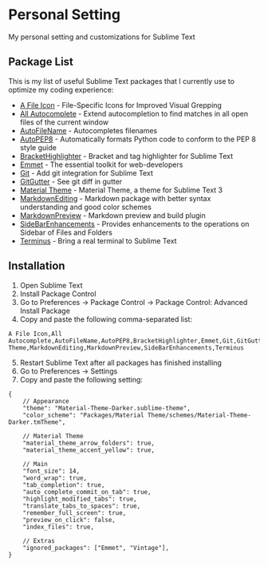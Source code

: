 # Personal Setting

My personal setting and customizations for Sublime Text

## Package List

This is my list of useful Sublime Text packages that I currently use to optimize my coding experience:

- [A File Icon](https://packagecontrol.io/packages/A%20File%20Icon) - File-Specific Icons for Improved Visual Grepping
- [All Autocomplete](https://packagecontrol.io/packages/All%20Autocomplete) - Extend autocompletion to find matches in all open files of the current window
- [AutoFileName](https://packagecontrol.io/packages/AutoFileName) - Autocompletes filenames
- [AutoPEP8](https://packagecontrol.io/packages/AutoPEP8) - Automatically formats Python code to conform to the PEP 8 style guide
- [BracketHighlighter](https://packagecontrol.io/packages/BracketHighlighter) - Bracket and tag highlighter for Sublime Text 
- [Emmet](https://packagecontrol.io/packages/Emmet) - The essential toolkit for web-developers
- [Git](https://packagecontrol.io/packages/Git) - Add git integration for Sublime Text
- [GitGutter](https://packagecontrol.io/packages/GitGutter) - See git diff in gutter
- [Material Theme](https://packagecontrol.io/packages/Material%20Theme) - Material Theme, a theme for Sublime Text 3
- [MarkdownEditing](https://packagecontrol.io/packages/MarkdownEditing) - Markdown package with better syntax understanding and good color schemes
- [MarkdownPreview](https://packagecontrol.io/packages/MarkdownPreview) - Markdown preview and build plugin
- [SideBarEnhancements](https://packagecontrol.io/packages/SideBarEnhancements) - Provides enhancements to the operations on Sidebar of Files and Folders
- [Terminus](https://packagecontrol.io/packages/Terminus) - Bring a real terminal to Sublime Text

## Installation

1. Open Sublime Text
2. Install Package Control
3. Go to Preferences -> Package Control -> Package Control: Advanced Install Package
4. Copy and paste the following comma-separated list:

```
A File Icon,All Autocomplete,AutoFileName,AutoPEP8,BracketHighlighter,Emmet,Git,GitGutter,Material Theme,MarkdownEditing,MarkdownPreview,SideBarEnhancements,Terminus
```

5. Restart Sublime Text after all packages has finished installing
6. Go to Preferences -> Settings
7. Copy and paste the following setting:

```sublime-settings
{
    // Appearance
    "theme": "Material-Theme-Darker.sublime-theme",
    "color_scheme": "Packages/Material Theme/schemes/Material-Theme-Darker.tmTheme",
    
    // Material Theme
    "material_theme_arrow_folders": true,
    "material_theme_accent_yellow": true,
    
    // Main
    "font_size": 14,
    "word_wrap": true,
    "tab_completion": true,
    "auto_complete_commit_on_tab": true,
    "highlight_modified_tabs": true,
    "translate_tabs_to_spaces": true,
    "remember_full_screen": true,
    "preview_on_click": false,
    "index_files": true,

    // Extras
    "ignored_packages": ["Emmet", "Vintage"],
}

```

